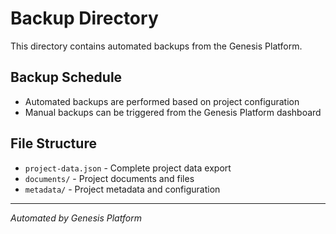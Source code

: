 # Backup Directory

This directory contains automated backups from the Genesis Platform.

## Backup Schedule
- Automated backups are performed based on project configuration
- Manual backups can be triggered from the Genesis Platform dashboard

## File Structure
- `project-data.json` - Complete project data export
- `documents/` - Project documents and files
- `metadata/` - Project metadata and configuration

---
*Automated by Genesis Platform*